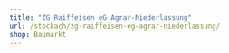 ```yaml
---
title: "ZG Raiffeisen eG Agrar-Niederlassung"
url: /stockach/zg-raiffeisen-eg-agrar-niederlassung/
shop: Baumarkt
---
```

